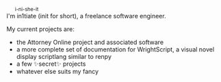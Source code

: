 &nbsp;&nbsp;&nbsp;&nbsp;&nbsp;<sub>i-ni-she-it</sub><br>
I'm in1tiate (init for short), a freelance software engineer.

My current projects are:
- the Attorney Online project and associated software
- a more complete set of documentation for WrightScript, a visual novel display scriptlang similar to renpy
- a few ✨secret✨ projects
- whatever else suits my fancy

<!--
**in1tiate/in1tiate** is a ✨ _special_ ✨ repository because its `README.md` (this file) appears on your GitHub profile.

Here are some ideas to get you started:

- 🔭 I’m currently working on ...
- 🌱 I’m currently learning ...
- 👯 I’m looking to collaborate on ...
- 🤔 I’m looking for help with ...
- 💬 Ask me about ...
- 📫 How to reach me: ...
- 😄 Pronouns: ...
- ⚡ Fun fact: ...
-->
